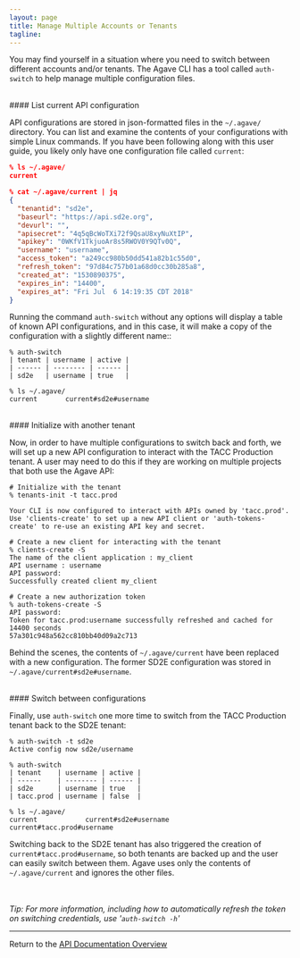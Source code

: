 ```yaml
---
layout: page
title: Manage Multiple Accounts or Tenants
tagline:
---
```


You may find yourself in a situation where you need to switch between different
accounts and/or tenants. The Agave CLI has a tool called `auth-switch` to help
manage multiple configuration files.


<br>
#### List current API configuration

API configurations are stored in json-formatted files in the `~/.agave/` 
directory. You can list and examine the contents of your configurations with
simple Linux commands.  If you have been following along with this user guide,
you likely only have one configuration file called `current`:
``` json
% ls ~/.agave/
current

% cat ~/.agave/current | jq
{
  "tenantid": "sd2e",
  "baseurl": "https://api.sd2e.org",
  "devurl": "",
  "apisecret": "4q5qBcWoTXi72f9QsaU8xyNuXtIP",
  "apikey": "0WKfV1TkjuoAr8s5RWOV0Y9QTv0Q",
  "username": "username",
  "access_token": "a249cc980b50dd541a82b1c55d0",
  "refresh_token": "97d84c757b01a68d0cc30b285a8",
  "created_at": "1530890375",
  "expires_in": "14400",
  "expires_at": "Fri Jul  6 14:19:35 CDT 2018"
}
```

Running the command `auth-switch` without any options will display a table of
known API configurations, and in this case, it will make a copy of the 
configuration with a slightly different name::
```
% auth-switch
| tenant | username | active |
| ------ | -------- | ------ |
| sd2e   | username | true   |

% ls ~/.agave/
current       current#sd2e#username
```

<br>
#### Initialize with another tenant

Now, in order to have multiple configurations to switch back and forth, we will
set up a new API configuration to interact with the TACC Production tenant. A 
user may need to do this if they are working on multiple projects that both use
the Agave API:
```
# Initialize with the tenant
% tenants-init -t tacc.prod

Your CLI is now configured to interact with APIs owned by 'tacc.prod'.
Use 'clients-create' to set up a new API client or 'auth-tokens-create' to re-use an existing API key and secret.

# Create a new client for interacting with the tenant
% clients-create -S
The name of the client application : my_client
API username : username
API password:
Successfully created client my_client

# Create a new authorization token
% auth-tokens-create -S
API password:
Token for tacc.prod:username successfully refreshed and cached for 14400 seconds
57a301c948a562cc810bb40d09a2c713
```

Behind the scenes, the contents of `~/.agave/current` have been replaced with
a new configuration. The former SD2E configuration was stored in 
`~/.agave/current#sd2e#username`.


<br>
#### Switch between configurations

Finally, use `auth-switch` one more time to switch from the TACC Production
tenant back to the SD2E tenant:
```
% auth-switch -t sd2e
Active config now sd2e/username

% auth-switch
| tenant    | username | active |
| ------    | -------- | ------ |
| sd2e      | username | true   |
| tacc.prod | username | false  |

% ls ~/.agave/
current            current#sd2e#username            current#tacc.prod#username
```

Switching back to the SD2E tenant has also triggered the creation of
`current#tacc.prod#username`, so both tenants are backed up and the user can
easily switch between them. Agave uses only the contents of `~/.agave/current`
and ignores the other files.

<br><br>
*Tip: For more information, including how to automatically refresh the token on
switching credentials, use '`auth-switch -h`'*

---
Return to the [API Documentation Overview](../index.md)
